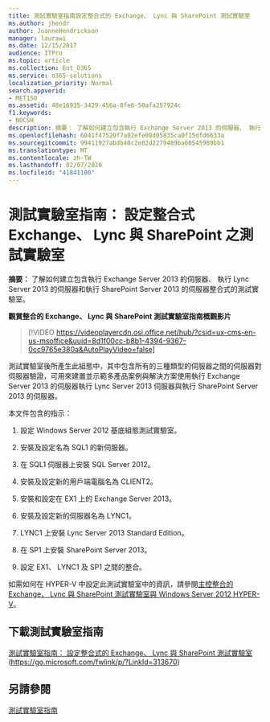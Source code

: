 ```yaml
---
title: 測試實驗室指南設定整合式的 Exchange、 Lync 與 SharePoint 測試實驗室
ms.author: jhendr
author: JoanneHendrickson
manager: laurawi
ms.date: 12/15/2017
audience: ITPro
ms.topic: article
ms.collection: Ent_O365
ms.service: o365-solutions
localization_priority: Normal
search.appverid:
- MET150
ms.assetid: 48e16935-3429-456a-8fe6-50afa257924c
f1.keywords:
- NOCSH
description: 摘要： 了解如何建立包含執行 Exchange Server 2013 的伺服器、 執行 Lync Server 2013 的伺服器和執行 SharePoint Server 2013 的伺服器整合式的測試實驗室。
ms.openlocfilehash: 6041f47520f7a02efe08d05835ca0f15dfd6633a
ms.sourcegitcommit: 99411927abdb40c2e82d2279489ba60545989bb1
ms.translationtype: MT
ms.contentlocale: zh-TW
ms.lasthandoff: 02/07/2020
ms.locfileid: "41841100"
---
```

# <a name="test-lab-guide-configure-an-integrated-exchange-lync-and-sharepoint-test-lab"></a>測試實驗室指南： 設定整合式 Exchange、 Lync 與 SharePoint 之測試實驗室

 **摘要：** 了解如何建立包含執行 Exchange Server 2013 的伺服器、 執行 Lync Server 2013 的伺服器和執行 SharePoint Server 2013 的伺服器整合式的測試實驗室。
 
**觀賞整合的 Exchange、 Lync 與 SharePoint 測試實驗室指南概觀影片**

> [!VIDEO https://videoplayercdn.osi.office.net/hub/?csid=ux-cms-en-us-msoffice&uuid=8d1f00cc-b8b1-4394-9367-0cc9765e380a&AutoPlayVideo=false]
 
測試實驗室後所產生此組態中，其中包含所有的三種類型的伺服器之間的伺服器對伺服器驗證，可用來建置並示範多產品案例與解決方案使用執行 Exchange Server 2013 的伺服器執行 Lync Server 2013 伺服器與執行 SharePoint Server 2013 的伺服器。
  
本文件包含的指示：
  
1. 設定 Windows Server 2012 基底組態測試實驗室。
    
2. 安裝及設定名為 SQL1 的新伺服器。
    
3. 在 SQL1 伺服器上安裝 SQL Server 2012。
    
4. 安裝及設定新的用戶端電腦名為 CLIENT2。
    
5. 安裝和設定在 EX1 上的 Exchange Server 2013。
    
6. 安裝及設定新的伺服器名為 LYNC1。
    
7. LYNC1 上安裝 Lync Server 2013 Standard Edition。
    
8. 在 SP1 上安裝 SharePoint Server 2013。
    
9. 設定 EX1、 LYNC1 及 SP1 之間的整合。
    
如需如何在 HYPER-V 中設定此測試實驗室中的資訊，請參閱[主控整合的 Exchange、 Lync 與 SharePoint 測試實驗室與 Windows Server 2012 HYPER-V](https://social.technet.microsoft.com/wiki/contents/articles/18483.hosting-the-integrated-exchange-lync-and-sharepoint-test-lab-with-windows-server-2012-hyper-v.aspx)。
  
## <a name="download-the-test-lab-guide"></a>下載測試實驗室指南

[測試實驗室指南： 設定整合式的 Exchange、 Lync 與 SharePoint 測試實驗室](https://go.microsoft.com/fwlink/p/?LinkId=313670)(https://go.microsoft.com/fwlink/p/?LinkId=313670)
  
## <a name="see-also"></a>另請參閱

[測試實驗室指南](https://go.microsoft.com/fwlink/p/?LinkId=202817)





